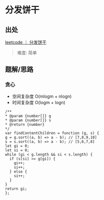 # 分发饼干

## 出处

[leetcode ｜ 分发饼干](https://leetcode-cn.com/problems/assign-cookies/)

> 难度: 简单

## 题解/思路

### 贪心

- 空间复杂度 O(mlogm + nlogn)
- 时间复杂度 O(logm + logn)

```
/**
* @param {number[]} g
* @param {number[]} s
* @return {number}
*/
var findContentChildren = function (g, s) {
g = g.sort((a, b) => a - b); // [7,8,9,10]
s = s.sort((a, b) => a - b); // [5,6,7,8]
let gi = 0;
let si = 0;
while (gi < g.length && si < s.length) {
  if (s[si] >= g[gi]) {
    gi++;
    si++;
  } else {
    si++;
  }
}
return gi;
};
```
